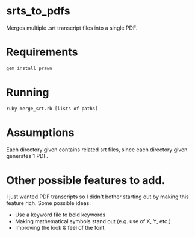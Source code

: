 # srts_to_pdfs
Merges multiple .srt transcript files into a single PDF.

# Requirements

```bash
gem install prawn
```

# Running

```bash
ruby merge_srt.rb [lists of paths]
```

# Assumptions

Each directory given contains related srt files, since each directory given generates 1 PDF.

# Other possible features to add.

I just wanted PDF transcripts so I didn't bother starting out by making this
feature rich.  Some possible ideas:

- Use a keyword file to bold keywords
- Making mathematical symbols stand out (e.g. use of X, Y, etc.)
- Improving the look & feel of the font.
